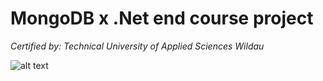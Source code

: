 # MongoDB x .Net end course project 

*Certified by: Technical University of Applied Sciences Wildau*

![alt text](https://github.com/YevheniiSarancha/CRUD-MongoDB/blob/master/screenshot.png)
